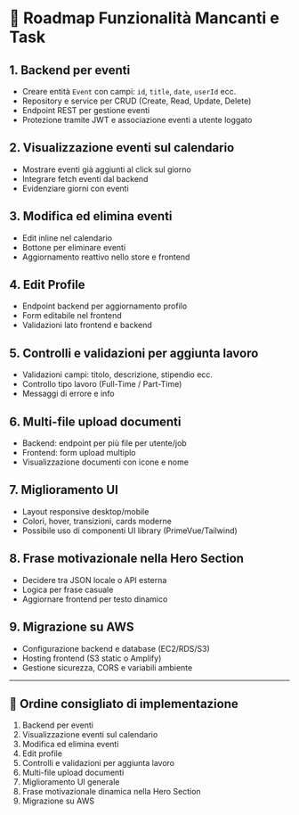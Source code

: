 # 🚀 Roadmap Funzionalità Mancanti e Task

## 1. Backend per eventi
- Creare entità `Event` con campi: `id`, `title`, `date`, `userId` ecc.
- Repository e service per CRUD (Create, Read, Update, Delete)
- Endpoint REST per gestione eventi
- Protezione tramite JWT e associazione eventi a utente loggato

## 2. Visualizzazione eventi sul calendario
- Mostrare eventi già aggiunti al click sul giorno
- Integrare fetch eventi dal backend
- Evidenziare giorni con eventi

## 3. Modifica ed elimina eventi
- Edit inline nel calendario
- Bottone per eliminare eventi
- Aggiornamento reattivo nello store e frontend

## 4. Edit Profile
- Endpoint backend per aggiornamento profilo
- Form editabile nel frontend
- Validazioni lato frontend e backend

## 5. Controlli e validazioni per aggiunta lavoro
- Validazioni campi: titolo, descrizione, stipendio ecc.
- Controllo tipo lavoro (Full-Time / Part-Time)
- Messaggi di errore e info

## 6. Multi-file upload documenti
- Backend: endpoint per più file per utente/job
- Frontend: form upload multiplo
- Visualizzazione documenti con icone e nome

## 7. Miglioramento UI
- Layout responsive desktop/mobile
- Colori, hover, transizioni, cards moderne
- Possibile uso di componenti UI library (PrimeVue/Tailwind)

## 8. Frase motivazionale nella Hero Section
- Decidere tra JSON locale o API esterna
- Logica per frase casuale
- Aggiornare frontend per testo dinamico

## 9. Migrazione su AWS
- Configurazione backend e database (EC2/RDS/S3)
- Hosting frontend (S3 static o Amplify)
- Gestione sicurezza, CORS e variabili ambiente

---

## 🔄 Ordine consigliato di implementazione

1. Backend per eventi  
2. Visualizzazione eventi sul calendario  
3. Modifica ed elimina eventi  
4. Edit profile  
5. Controlli e validazioni per aggiunta lavoro  
6. Multi-file upload documenti  
7. Miglioramento UI generale  
8. Frase motivazionale dinamica nella Hero Section  
9. Migrazione su AWS
